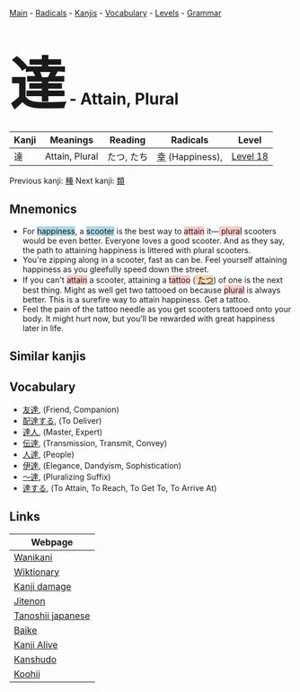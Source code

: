 <style> bigfont {font-size: 100px}</style>
[Main](../index.md) -
[Radicals](../radicals.md) -
[Kanjis](../kanjis.md) -
[Vocabulary](../vocabulary.md) -
[Levels](../levels.md) -
[Grammar](../grammar.md)
# <bigfont> 達</bigfont> - Attain, Plural 

| Kanji | Meanings | Reading | Radicals | Level |
| --- | --- | --- | --- | --- |
| 達 | Attain, Plural | たつ, たち | [幸](../radicals/幸.md) (Happiness),  | [Level 18](../levels/wk_level18.md) |

Previous kanji: [種](種.md) Next kanji: [類](類.md) 

## Mnemonics
 * For <span style="background-color:#ADD8E6"> happiness</span>, a <span style="background-color:#ADD8E6"> scooter</span> is the best way to <span style="background-color:#ffcccb"> attain</span> it—<span style="background-color:#ffcccb"> plural</span> scooters would be even better. Everyone loves a good scooter. And as they say, the path to attaining happiness is littered with plural scooters.
* You're zipping along in a scooter, fast as can be. Feel yourself attaining happiness as you gleefully speed down the street.
* If you can't <span style="background-color:#ffcccb"> attain</span> a scooter, attaining a <span style="background-color:#ffcccb"> tattoo</span> (<span style="background-color:#fed8b1"> [たつ](https://jisho.org/search/たつ)</span>) of one is the next best thing. Might as well get two tattooed on because <span style="background-color:#ffcccb"> plural</span> is always better. This is a surefire way to attain happiness. Get a tattoo.
* Feel the pain of the tattoo needle as you get scooters tattooed onto your body. It might hurt now, but you’ll be rewarded with great happiness later in life.


## Similar kanjis
 


## Vocabulary
 * [友達](../vocabulary/達.md), (Friend, Companion)
* [配達する](../vocabulary/達.md), (To Deliver)
* [達人](../vocabulary/達.md), (Master, Expert)
* [伝達](../vocabulary/達.md), (Transmission, Transmit, Convey)
* [人達](../vocabulary/達.md), (People)
* [伊達](../vocabulary/達.md), (Elegance, Dandyism, Sophistication)
* [〜達](../vocabulary/達.md), (Pluralizing Suffix)
* [達する](../vocabulary/達.md), (To Attain, To Reach, To Get To, To Arrive At)



## Links 

| Webpage |
| --- |
| [Wanikani          ](https://www.wanikani.com/kanji/達) |
| [Wiktionary        ](https://en.wiktionary.org/wiki/達) |
| [Kanji damage      ](http://www.kanjidamage.com/kanji/search?utf8=✓&q=達) |
| [Jitenon           ](https://jitenon.com/kanji/達) |
| [Tanoshii japanese ](https://www.tanoshiijapanese.com/dictionary/kanji.cfm?k=達) |
| [Baike             ](https://baike.baidu.com/item/達) |
| [Kanji Alive       ](https://app.kanjialive.com/達) |
| [Kanshudo          ](https://www.kanshudo.com/searchmn?q=達) |
| [Koohii            ](https://kanji.koohii.com/study/kanji/達) |
